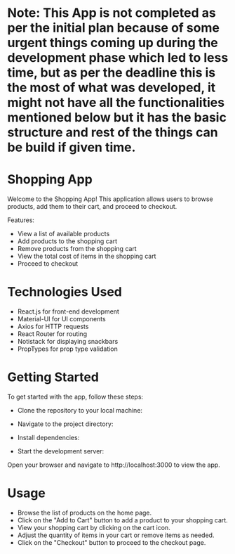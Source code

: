 

# Note: This App is not completed as per the initial plan because of some urgent things coming up during the development phase which led to less time, but as per the deadline this is the most of what was developed, it might not have all the functionalities mentioned below but it has the basic structure and rest of the things can be build if given time.



# Shopping App 

Welcome to the Shopping App! This application allows users to browse products, add them to their cart, and proceed to checkout.

Features:
- View a list of available products
- Add products to the shopping cart
- Remove products from the shopping cart
- View the total cost of items in the shopping cart
- Proceed to checkout


# Technologies Used


- React.js for front-end development
- Material-UI for UI components
- Axios for HTTP requests
- React Router for routing
- Notistack for displaying snackbars
- PropTypes for prop type validation


# Getting Started


To get started with the app, follow these steps:

- Clone the repository to your local machine:

- Navigate to the project directory:

- Install dependencies:

- Start the development server:

Open your browser and navigate to http://localhost:3000 to view the app.


# Usage


- Browse the list of products on the home page.
- Click on the "Add to Cart" button to add a product to your shopping cart.
- View your shopping cart by clicking on the cart icon.
- Adjust the quantity of items in your cart or remove items as needed.
- Click on the "Checkout" button to proceed to the checkout page.


